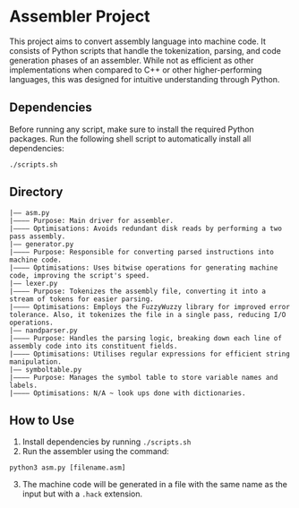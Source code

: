 # Assembler Project

This project aims to convert assembly language into machine code. It consists of Python scripts that handle the tokenization, parsing, and code generation phases of an assembler. While not as efficient as other implementations when compared to C++ or other higher-performing languages, this was designed for intuitive understanding through Python.

## Dependencies

Before running any script, make sure to install the required Python packages. Run the following shell script to automatically install all dependencies:

```
./scripts.sh
```

## Directory 
```
|—— asm.py 
|———— Purpose: Main driver for assembler. 
|———— Optimisations: Avoids redundant disk reads by performing a two pass assembly.
|—— generator.py
|———— Purpose: Responsible for converting parsed instructions into machine code.
|———— Optimisations: Uses bitwise operations for generating machine code, improving the script's speed.
|—— lexer.py
|———— Purpose: Tokenizes the assembly file, converting it into a stream of tokens for easier parsing.
|———— Optimisations: Employs the FuzzyWuzzy library for improved error tolerance. Also, it tokenizes the file in a single pass, reducing I/O operations.
|—— nandparser.py
|———— Purpose: Handles the parsing logic, breaking down each line of assembly code into its constituent fields.
|———— Optimisations: Utilises regular expressions for efficient string manipulation.
|—— symboltable.py
|———— Purpose: Manages the symbol table to store variable names and labels.
|———— Optimisations: N/A ~ look ups done with dictionaries.

```
## How to Use
1. Install dependencies by running `./scripts.sh`
2. Run the assembler using the command:
```
python3 asm.py [filename.asm]
```
3. The machine code will be generated in a file with the same name as the input but with a `.hack` extension.
